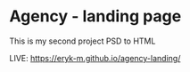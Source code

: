 # Agency - landing page

This is my second project PSD to HTML

LIVE: https://eryk-m.github.io/agency-landing/
